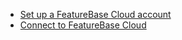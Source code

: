 * [Set up a FeatureBase Cloud account](/docs/cloud/cloud-getstart/cloud-signup)
* [Connect to FeatureBase Cloud](/docs/cloud/cloud-getstart/cloud-db-connect)
